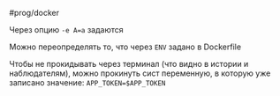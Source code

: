 #prog/docker 

Через опцию `-e A=a` задаются

Можно переопределять то, что через `ENV` задано в Dockerfile

Чтобы не прокидывать через терминал (что видно в истории и наблюдателям), можно прокинуть сист переменную, в которую уже записано значение: `APP_TOKEN=$APP_TOKEN`